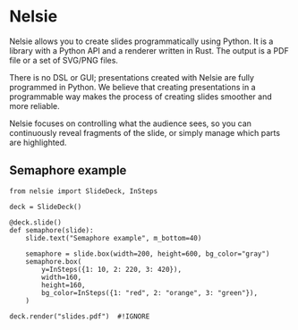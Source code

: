# Nelsie

Nelsie allows you to create slides programmatically using Python. It is a library
with a Python API and a renderer written in Rust.
The output is a PDF file or a set of SVG/PNG files.

There is no DSL or GUI; presentations created with Nelsie are fully programmed in Python.
We believe that creating presentations in a programmable way
makes the process of creating slides smoother and more reliable.

Nelsie focuses on controlling what the audience sees, so you can continuously reveal fragments of the slide,
or simply manage which parts are highlighted.


## Semaphore example

```nelsie
from nelsie import SlideDeck, InSteps

deck = SlideDeck()

@deck.slide()
def semaphore(slide):
    slide.text("Semaphore example", m_bottom=40)

    semaphore = slide.box(width=200, height=600, bg_color="gray")
    semaphore.box(
        y=InSteps({1: 10, 2: 220, 3: 420}),
        width=160,
        height=160,
        bg_color=InSteps({1: "red", 2: "orange", 3: "green"}),
    )
    
deck.render("slides.pdf")  #!IGNORE
```
